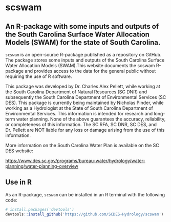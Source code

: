 <!-- README.md is generated from README.Rmd. Please edit that file -->

# scswam

## An R-package with some inputs and outputs of the South Carolina Surface Water Allocation Models (SWAM) for the state of South Carolina.

`scswam` is an open-source R-package published as a repository on
GitHub. The package stores some inputs and outputs of the South Carolina 
Surface Water Allocation Models (SWAM).This website documents the scswam 
R-package and provides access to the data for the general public without requiring 
the use of R software.

This package was developed by Dr. Charles Alex Pellett, while working at
the South Carolina Department of Natural Resources (SC DNR) and
subsequently the South Carolina Department of Environmental Services (SC
DES). This package is currently being maintained by Nicholas Pinder, while
working as a Hydrologist at the State of South Carolina Department of 
Environmental Services. This information is intended for research and long-term water
planning. None of the above guarantees the accuracy, reliability, or
completeness of this information. The SC RFA, SC DNR, SC DES, and
Dr. Pellett are NOT liable for any loss or damage arising from the use
of this information.

More information on the South Carolina Water Plan is available on the SC
DES website:

<https://www.des.sc.gov/programs/bureau-water/hydrology/water-planning/water-planning-overview>


## Use in R

As an R-package, `scswam` can be installed in an R terminal with
the following code:

``` r
# install.packages('devtools') 
devtools::install_github('https://github.com/SCDES-Hydrology/scswam')
```
